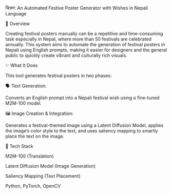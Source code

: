 चित्रण: An Automated Festive Poster Generator with Wishes in Nepali Language

📌 Overview

Creating festival posters manually can be a repetitive and time-consuming task especially in Nepal, where more than 50 festivals are celebrated annually. This system aims to automate the generation of festival posters in Nepali using English prompts, making it easier for designers and the general public to quickly create vibrant and culturally rich visuals.

✨ What It Does

This tool generates festival posters in two phases:

🗣 Text Generation:

Converts an English prompt into a Nepali festival wish using a fine-tuned M2M-100 model.

🖼 Image Creation & Integration:

Generates a festival-themed image using a Latent Diffusion Model, applies the image’s color style to the text, and uses saliency mapping to smartly place the text on the image.


🔧 Tech Stack

M2M-100 (Translation)

Latent Diffusion Model (Image Generation)

Saliency Mapping (Text Placement)

Python, PyTorch, OpenCV
